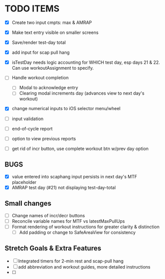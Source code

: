 # TODO ITEMS

- [x] Create two input cmpts: max & AMRAP
- [x] Make text entry visible on smaller screens
- [x] Save/render test-day total
- [x] add input for scap pull hang
- [x] isTestDay needs logic accounting for WHICH test day, esp days 21 & 22. Can use workoutAssignment to specify.
- [ ] Handle workout completion
  - [ ] Modal to acknowledge entry
  - [ ] Clearing modal increments day (advances view to next day's workout)
- [x] change numerical inputs to iOS selector menu/wheel
- [ ] input validation
- [ ] end-of-cycle report
- [ ] option to view previous reports
- [ ] get rid of incr button, use complete workout btn w/prev day option


## BUGS

- [x] value entered into scaphang input persists in next day's MTF placeholder
- [x] AMRAP test day (#21) not displaying test-day-total

## Small changes

- [ ] Change names of incr/decr buttons
- [ ] Reconcile variable names for MTF vs latestMaxPullUps
- [ ] Format rendering of workout instructions for greater clarity & distinction
  - [ ] Add padding or change to SafeAreaView for consistency

## Stretch Goals & Extra Features

- [ ] Integrated timers for 2-min rest and scap-pull hang
- [ ] add abbreviation and workout guides, more detailed instructions
- [ ]